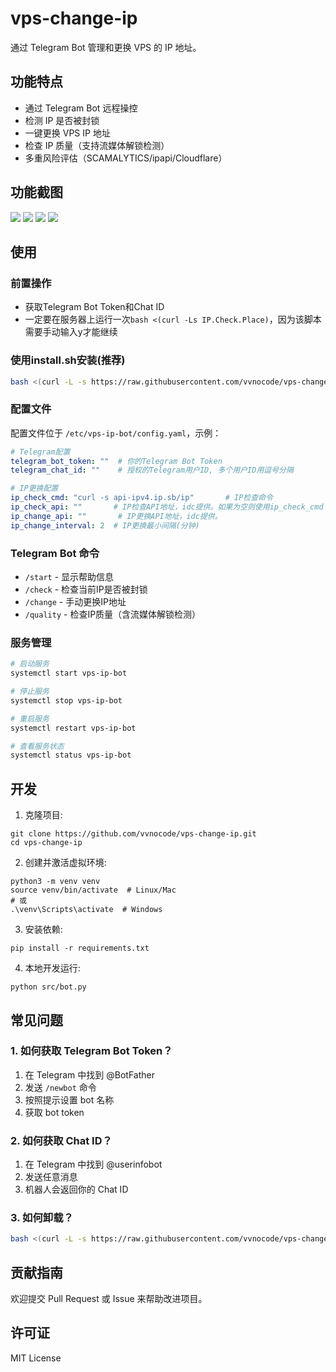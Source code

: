 # vps-change-ip
通过 Telegram Bot 管理和更换 VPS 的 IP 地址。

## 功能特点
- 通过 Telegram Bot 远程操控
- 检测 IP 是否被封锁
- 一键更换 VPS IP 地址
- 检查 IP 质量（支持流媒体解锁检测）
- 多重风险评估（SCAMALYTICS/ipapi/Cloudflare）

## 功能截图

![](https://s1.locimg.com/2024/11/30/aae6b66f3c1f2.png)
![](https://s1.locimg.com/2024/11/30/cf6d303bb8f8d.png)
![](https://s1.locimg.com/2024/11/30/467ca6e7a1756.png)
![](https://s1.locimg.com/2024/11/30/59537c1773f4b.png)

## 使用

### 前置操作

- 获取Telegram Bot Token和Chat ID
- 一定要在服务器上运行一次`bash <(curl -Ls IP.Check.Place)`，因为该脚本需要手动输入y才能继续

### 使用install.sh安装(推荐)
```bash
bash <(curl -L -s https://raw.githubusercontent.com/vvnocode/vps-change-ip/main/install.sh)
```

### 配置文件
配置文件位于 `/etc/vps-ip-bot/config.yaml`，示例：
```yaml
# Telegram配置
telegram_bot_token: ""  # 你的Telegram Bot Token
telegram_chat_id: ""    # 授权的Telegram用户ID, 多个用户ID用逗号分隔

# IP更换配置
ip_check_cmd: "curl -s api-ipv4.ip.sb/ip"       # IP检查命令
ip_check_api: ""       # IP检查API地址，idc提供。如果为空则使用ip_check_cmd
ip_change_api: ""       # IP更换API地址，idc提供。
ip_change_interval: 2  # IP更换最小间隔(分钟)
```

### Telegram Bot 命令
- `/start` - 显示帮助信息
- `/check` - 检查当前IP是否被封锁
- `/change` - 手动更换IP地址
- `/quality` - 检查IP质量（含流媒体解锁检测）

### 服务管理
```bash
# 启动服务
systemctl start vps-ip-bot

# 停止服务
systemctl stop vps-ip-bot

# 重启服务
systemctl restart vps-ip-bot

# 查看服务状态
systemctl status vps-ip-bot
```

## 开发

1. 克隆项目:
```shell
git clone https://github.com/vvnocode/vps-change-ip.git
cd vps-change-ip
```

2. 创建并激活虚拟环境:
```shell
python3 -m venv venv
source venv/bin/activate  # Linux/Mac
# 或
.\venv\Scripts\activate  # Windows
```

3. 安装依赖:
```shell
pip install -r requirements.txt
```

4. 本地开发运行:
```shell
python src/bot.py
```

## 常见问题

### 1. 如何获取 Telegram Bot Token？
1. 在 Telegram 中找到 @BotFather
2. 发送 `/newbot` 命令
3. 按照提示设置 bot 名称
4. 获取 bot token

### 2. 如何获取 Chat ID？
1. 在 Telegram 中找到 @userinfobot
2. 发送任意消息
3. 机器人会返回你的 Chat ID

### 3. 如何卸载？
```bash
bash <(curl -L -s https://raw.githubusercontent.com/vvnocode/vps-change-ip/refs/heads/main/install.sh) uninstall
```

## 贡献指南
欢迎提交 Pull Request 或 Issue 来帮助改进项目。

## 许可证
MIT License